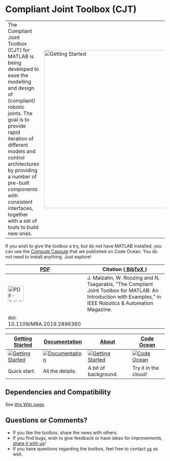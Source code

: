 # Compliant Joint Toolbox (CJT)
|       |            |
|-------|------------| 
|The Compliant Joint Toolbox (CJT) for MATLAB is being developed to ease the modelling and design of (compliant) robotic joints. The goal is to provide rapid iteration of different models and control architectures by providing a number of pre-built components with consistent interfaces, together with a set of tools to build new ones. | <a href="https://github.com/geez0x1/CompliantJointToolbox/wiki/About"><img src="https://github.com/geez0x1/CompliantJointToolbox/blob/master/doc/CJT_logo.svg" alt="Getting Started" width="500px"></a>  |

If you wish to give the toolbox a try, but do not have MATLAB installed, you can use the [Compute Capsule](https://codeocean.com/2018/08/02/compliant-joint-toolbox-capsule/) that we published on Code Ocean. You do not need to install anything. Just explore!

| <a href="https://github.com/geez0x1/CompliantJointToolbox/blob/master/doc/CJT_Toolbox_submission.pdf"> PDF </a>  |  Citation (<a href="https://github.com/geez0x1/CompliantJointToolbox/blob/master/bibtex_entry.txt"> BibTeX </a>)  |
|-------|------------|
| <a href="https://github.com/geez0x1/CompliantJointToolbox/blob/master/doc/CJT_Toolbox_submission.pdf"><img src="https://openclipart.org/download/274097/1488162608.svg" alt="PDF-Article" width="50px"></a> | J. Malzahn, W. Roozing and N. Tsagarakis, "The Compliant Joint Toolbox for MATLAB: An Introduction with Examples," in IEEE Robotics & Automation Magazine.
doi: 10.1109/MRA.2019.2896360 |

| [Getting Started](https://github.com/geez0x1/CompliantJointToolbox/wiki/Getting-Started) |[Documentation](https://github.com/geez0x1/CompliantJointToolbox/wiki/Technical-Documentation) | [About](https://github.com/geez0x1/CompliantJointToolbox/wiki/About) | [Code Ocean](https://codeocean.com/2018/08/02/compliant-joint-toolbox-capsule/) |
|------------|-----------------|-------|-------|
| <a href="https://github.com/geez0x1/CompliantJointToolbox/wiki/Getting-Started"><img src="https://github.com/geez0x1/CompliantJointToolbox/wiki/images/btn_get_started.png" alt="Getting Started"></a> | <a href="https://github.com/geez0x1/CompliantJointToolbox/wiki/Technical-Documentation"><img src="https://github.com/geez0x1/CompliantJointToolbox/wiki/images/btn_take_a_tour.png" alt="Documentation"></a> | <a href="https://github.com/geez0x1/CompliantJointToolbox/wiki/About"><img src="https://github.com/geez0x1/CompliantJointToolbox/wiki/images/btn_about.png" alt="Getting Started"></a> | <a href="https://codeocean.com/2018/08/02/compliant-joint-toolbox-capsule/"><img src="https://github.com/geez0x1/CompliantJointToolbox/wiki/images/btn_cloud.png" alt="Code Ocean"></a> | 
| Quick start. | All the details.| A bit of background. | Try it in the cloud! |


## Dependencies and Compatibility
See [this Wiki page](https://github.com/geez0x1/CompliantJointToolbox/wiki/Compatibility-and-Dependencies).

## Questions or Comments?


* If you like the toolbox, share the news with others. 
* If you find bugs, wish to give feedback or have ideas for improvements, [share it with us](https://github.com/geez0x1/CompliantJointToolbox/issues)! 
* If you have questions regarding the toolbox, feel free to contact [us](https://github.com/geez0x1/CompliantJointToolbox/issues) as well. 
